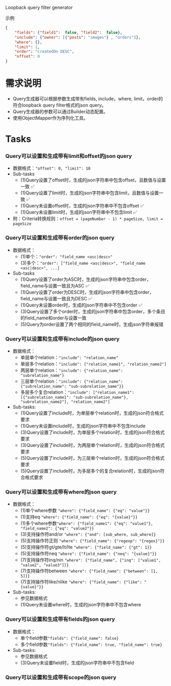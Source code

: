 Loopback query filter generator

示例
```json
{
    "fields": {"field1":  false, "field2":  false},
    "include": {"owner": [{"posts": "images"} , "orders"]},
    "where": {},
    "limit": 1,
    "order": "createdOn DESC",
    "offset": 0
}
```

# 需求说明
- Query生成器可以根据参数生成带有fields, include，where, limit，order的符合loopback query filter格式的json query。
- Query生成器的参数可以通过Builder动态配置。
- 使用ObjectMapper作为序列化工具。

# Tasks
### Query可以设置和生成带有limit和offset的json query
- 数据格式：`"offset": 0, "limit": 10`
- Sub-tasks
    - (1)Query设置了offset时，生成的json字符串中包含offset，且数值与设置一致 ✅
    - (1)Query设置了limit时，生成的json字符串中包含limit，且数值与设置一致 ✅
    - (1)Query未设置offset时，生成的json字符串中不包含offset ✅
    - (1)Query未设置limit时，生成的json字符串中不包含limit ✅
- 附：Criteria转换规则：`offset = (pageNumber - 1) * pageSize, limit = pageSize`
### Query可以设置和生成带有order的json query
- 数据格式：
    - (1)单个：`"order": "field_name <asc|desc>"`
    - (3)多个：`"order": ["field_name <asc|desc>", "field_name <asc|desc>", ...]`
- Sub-tasks
    - (1)Query设置了order为ASC时，生成的json字符串中包含order，field_name与设置一致且为ASC ✅
    - (1)Query设置了order为DESC时，生成的json字符串中包含order，field_name与设置一致且为DESC ✅
    - (1)Query未设置order时，生成的json字符串中不包含order ✅
    - (3)Query设置了多个order时，生成的json字符串中包含order，多个条目的field_name和order与设置一致
    - (5)Query为order设置了两个相同的field_name时，生成json字符串报错
### Query可以设置和生成带有include的json query
- 数据格式：
    - 单层单个relation：`"include": "relation_name"`
    - 单层多个relation：`"include": ["relation_name1", "relation_name2"]`
    - 两层单个relation：`"include": {"relation_name": "subrelation_name"}`
    - 三层单个relation：`"include": {"relation_name": {"subrelation_name": "sub-subrelation_name"}}`
    - 多层多个复合relation：`"include": ["relation_name1": [{"subrelation_name1": "sub-subrelation_name"}, "subrelation_name2"], "relation_name2"]`
- Sub-tasks:
    - (1)Query设置了include时，为单层单个relation时，生成的json符合格式要求
    - (1)Query未设置include时，生成的json字符串中不包含include
    - (3)Query设置了include时，为单层多个relation时，生成的json符合格式要求
    - (3)Query设置了include时，为两层单个relation时，生成的json符合格式要求
    - (5)Query设置了include时，为三层单个relation时，生成的json符合格式要求
    - (5)Query设置了include时，为多层多个的复合relation时，生成的json符合格式要求
### Query可以设置和生成带有where的json query
- 数据格式：
    - (1)单个where参数 `"where": {"field_name": {"eq": "value"}}`
    - (1)支持eq `"where": {"field_name": {"eq": "{value}"}}`
    - (1)多个where参数`"where": {"field_name1": {"eq": "value1"}, "field_name2": {"eq": "value2"}}`
    - (3)支持操作符and/or `"where": {"and": [sub_where, sub_where]}`
    - (5)支持操作符正则 `"where": {"field_name": {"regexp": "{regex}"}}`
    - (5)支持操作符gt/gte/lt/lte `"where": {"field_name": {"gt": 1}}`
    - (5)支持操作符neq `"where": {"field_name": {"neq": "{value}"}}`
    - (7)支持操作符inq/nin `"where": {"field_name", {"inq": ["value1", "value2", "value3"]}}`
    - (7)支持操作符between `"where": {"field_name": {"between": [1, 5]}}`
    - (7)支持操作符like/nlike `"where": {"field_name": {"like": "{value}"}}`
- Sub-tasks: 
    - 参见数据格式
    - (1)Query未设置where时，生成的json字符串中不包含where
### Query可以设置和生成带有fields的json query
- 数据格式：
    - 单个field参数`"fields": {"field_name": false}`
    - 多个field参数`"fields": {"field_name": true, "field_name": true}`
- Sub-tasks: 
    - 参见数据格式
    - (3)Query未设置field时，生成的json字符串中不包含field
### Query可以设置和生成带有scope的json query
